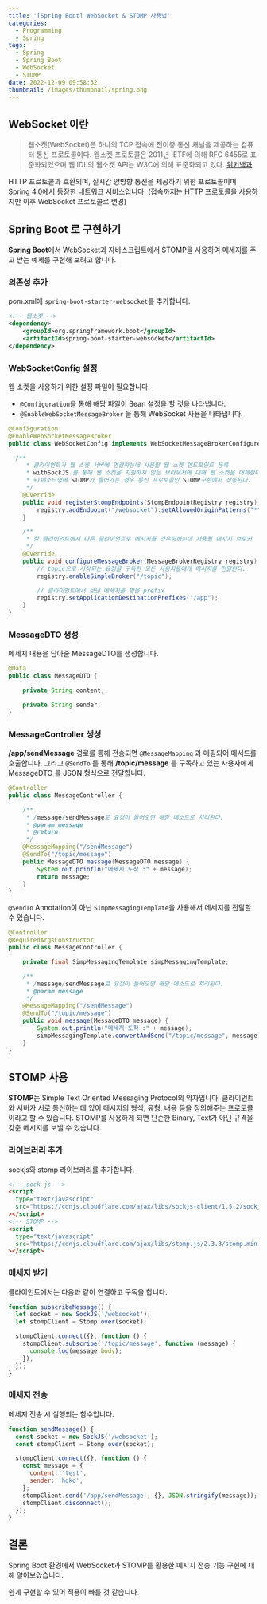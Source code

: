 ```yaml
---
title: '[Spring Boot] WebSocket & STOMP 사용법'
categories:
  - Programming
  - Spring
tags:
  - Spring
  - Spring Boot
  - WebSocket
  - STOMP
date: 2022-12-09 09:58:32
thumbnail: /images/thumbnail/spring.png
---
```


## WebSocket 이란

> 웹소켓(WebSocket)은 하나의 TCP 접속에 전이중 통신 채널을 제공하는 컴퓨터 통신 프로토콜이다. 웹소켓 프로토콜은 2011년 IETF에 의해 RFC 6455로 표준화되었으며 웹 IDL의 웹소켓 API는 W3C에 의해 표준화되고 있다.
> [위키백과](https://ko.wikipedia.org/wiki/%EC%9B%B9%EC%86%8C%EC%BC%93)

HTTP 프로토콜과 호환되며, 실시간 양방향 통신을 제공하기 위한 프로토콜이며 Spring 4.0에서 등장한 네트워크 서비스입니다. (접속까지는 HTTP 프로토콜을 사용하지만 이후 WebSocket 프로토콜로 변경)

## Spring Boot 로 구현하기

**Spring Boot**에서 WebSocket과 자바스크립트에서 STOMP을 사용하여 메세지를 주고 받는 예제를 구현해 보려고 합니다.

### 의존성 추가

pom.xml에 `spring-boot-starter-websocket`를 추가합니다.

```xml
<!-- 웹소켓 -->
<dependency>
	<groupId>org.springframework.boot</groupId>
	<artifactId>spring-boot-starter-websocket</artifactId>
</dependency>
```

### WebSocketConfig 설정

웹 소켓을 사용하기 위한 설정 파일이 필요합니다.

- `@Configuration`을 통해 해당 파일이 Bean 설정을 할 것을 나타냅니다.
- `@EnableWebSocketMessageBroker` 을 통해 WebSocket 사용을 나타냅니다.

```java
@Configuration
@EnableWebSocketMessageBroker
public class WebSocketConfig implements WebSocketMessageBrokerConfigurer {

  /**
	 * 클라이언트가 웹 소켓 서버에 연결하는데 사용할 웹 소켓 엔드포인트 등록
	 * withSockJS 를 통해 웹 소켓을 지원하지 않는 브라우저에 대해 웹 소켓을 대체한다.
	 * +)메소드명에 STOMP가 들어가는 경우 통신 프로토콜인 STOMP구현에서 작동된다.
	 */
	@Override
	public void registerStompEndpoints(StompEndpointRegistry registry) {
		registry.addEndpoint("/websocket").setAllowedOriginPatterns("*").withSockJS();
	}

	/**
	 * 한 클라이언트에서 다른 클라이언트로 메시지를 라우팅하는데 사용될 메시지 브로커
	 */
	@Override
	public void configureMessageBroker(MessageBrokerRegistry registry) {
		// topic으로 시작되는 요청을 구독한 모든 사용자들에게 메시지를 전달한다.
		registry.enableSimpleBroker("/topic");

		// 클라이언트에서 보낸 메세지를 받을 prefix
		registry.setApplicationDestinationPrefixes("/app");
	}
}
```

### MessageDTO 생성

메세지 내용을 담아줄 MessageDTO를 생성합니다.

```java
@Data
public class MessageDTO {

	private String content;

	private String sender;
}
```

### MessageController 생성

**/app/sendMessage** 경로를 통해 전송되면 `@MessageMapping` 과 매핑되어 메서드를 호출합니다. 그리고 `@SendTo` 를 통해 **/topic/message** 를 구독하고 있는 사용자에게 MessageDTO 를 JSON 형식으로 전달합니다.

```java
@Controller
public class MessageController {

  	/**
	 * /message/sendMessage로 요청이 들어오면 해당 메소드로 처리된다.
	 * @param message
	 * @return
	 */
	@MessageMapping("/sendMessage")
	@SendTo("/topic/message")
	public MessageDTO message(MessageDTO message) {
		System.out.println("메세지 도착 :" + message);
		return message;
	}
}
```

`@SendTo` Annotation이 아닌 `SimpMessagingTemplate`을 사용해서 메세지를 전달할 수 있습니다.

```java
@Controller
@RequiredArgsConstructor
public class MessageController {

	private final SimpMessagingTemplate simpMessagingTemplate;

	/**
	 * /message/sendMessage로 요청이 들어오면 해당 메소드로 처리된다.
	 * @param message
	 */
	@MessageMapping("/sendMessage")
	@SendTo("/topic/message")
	public void message(MessageDTO message) {
		System.out.println("메세지 도착 :" + message);
		simpMessagingTemplate.convertAndSend("/topic/message", message);
	}
}
```

## STOMP 사용

**STOMP**는 Simple Text Oriented Messaging Protocol의 약자입니다. 클라이언트와 서버가 서로 통신하는 데 있어 메시지의 형식, 유형, 내용 등을 정의해주는 프로토콜이라고 할 수 있습니다. STOMP를 사용하게 되면 단순한 Binary, Text가 아닌 규격을 갖춘 메시지를 보낼 수 있습니다.

### 라이브러리 추가

sockjs와 stomp 라이브러리를 추가합니다.

```html
<!-- sock js -->
<script
  type="text/javascript"
  src="https://cdnjs.cloudflare.com/ajax/libs/sockjs-client/1.5.2/sockjs.min.js"
></script>
<!-- STOMP -->
<script
  type="text/javascript"
  src="https://cdnjs.cloudflare.com/ajax/libs/stomp.js/2.3.3/stomp.min.js"
></script>
```

### 메세지 받기

클라이언트에서는 다음과 같이 연결하고 구독을 합니다.

```js
function subscribeMessage() {
  let socket = new SockJS('/websocket');
  let stompClient = Stomp.over(socket);

  stompClient.connect({}, function () {
    stompClient.subscribe('/topic/message', function (message) {
      console.log(message.body);
    });
  });
}
```

### 메세지 전송

메세지 전송 시 실행되는 함수입니다.

```js
function sendMessage() {
  const socket = new SockJS('/websocket');
  const stompClient = Stomp.over(socket);

  stompClient.connect({}, function () {
    const message = {
      content: 'test',
      sender: 'hgko',
    };
    stompClient.send('/app/sendMessage', {}, JSON.stringify(message));
    stompClient.disconnect();
  });
}
```

## 결론

Spring Boot 환경에서 WebSocket과 STOMP를 활용한 메시지 전송 기능 구현에 대해 알아보았습니다.

쉽게 구현할 수 있어 적용이 빠를 것 같습니다.
